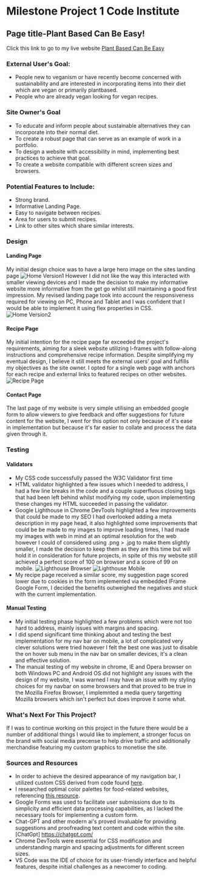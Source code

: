 # Milestone Project 1 Code Institute

## Page title-Plant Based Can Be Easy!

Click this link to go to my live website [Plant Based Can Be Easy](https://davet86.github.io/FirstProject/index.html)

### External User's Goal: 
* People new to veganism or have recently become concerned with sustainability and are interested in incorporating items into their diet which are vegan or primarily plantbased.
* People who are already vegan looking for vegan recipes.

### Site Owner's Goal
* To educate and inform people about sustainable alternatives they can incorporate into their normal diet.
* To create a robust page that can serve as an example of work in a portfolio.
* To design a website with accessibility in mind, implementing best practices to achieve that goal.
* To create a website compatible with different screen sizes and browsers.

### Potential Features to Include:
* Strong brand.
* Informative Landing Page.
* Easy to navigate between recipes.
* Area for users to submit recipes.
* Link to other sites which share similar interests.

### Design

#### Landing Page

My initial design choice was to have a large hero image on the sites landing page 
![Home Version1](Readme/assets/images/homever1.png)
However I did not like the way this interacted with smaller viewing devices and I made the decision to make my informative website more informative from the get go whilst still maintaining a good first impression.
My revised landing page took into account the responsiveness required for viewing on PC, Phone and Tablet and I was confident that I would be able to implement it using flex properties in CSS.
![Home Version2](Readme/assets/images/homever2.png)


#### Recipe Page

My initial intention for the recipe page far exceeded the project's requirements, aiming for a sleek website utilizing I-frames with follow-along instructions and comprehensive recipe information.
Despite simplifying my eventual design, I believe it still meets the external users' goal and fulfills my objectives as the site owner.
I opted for a single web page with anchors for each recipe and external links to featured recipes on other websites.
![Recipe Page](Readme/assets/images/recipe.png)


#### Contact Page

The last page of my website is very simple utilising an embedded google form to allow viewers to give feedback and offer suggestions for future content for the website, I went for this option not only because of it's ease in implementation but because it's far easier to collate and process the data given through it.

### Testing

#### Validators

* My CSS code successfully passed the W3C Validator first time
* HTML validator highlighted a few issues which I needed to address, I had a few line breaks in the code and a couple superfluous closing tags that had been left behind whilst modifying my code, upon implementing these changes my HTML succeeded in passing the validator.
* Google Lighthouse in Chrome DevTools highlighted a few improvements that could be made to my SEO I had overlooked adding a meta description in my page head, it also highlighted some improvements that could be be made to my images to improve loading times, I had made my images with web in mind at an optimal resolution for the web however I could of considered using .png > .jpg to make them slightly smaller, I made the decision to keep them as they are this time but will hold it in consideration for future projects, in spite of this my website still achieved a perfect score of 100 on browser and a score of 99 on mobile.
![Lighthouse Browser](Readme/assets/images/LHBrowserTest.png)
![Lighthouse Mobile](Readme/assets/images/LHMobileTest.png)
* My recipe page received a similar score, my suggestion page scored lower due to cookies in the form implemented via embedded IFrame Google Form, I decided the benefits outweighed the negatives and stuck with the current implementation.

#### Manual Testing

* My initial testing phase highlighted a few problems which were not too hard to address, mainly issues with margins and spacing.
* I did spend significant time thinking about and testing the best implementation for my nav bar on mobile, a lot of complicated very clever solutions were tried however I felt the best one was just to disable the on hover sub menu in the nav bar on smaller devices, it's a clean and effective solution.
* The manual testing of my website in chrome, IE and Opera browser on both Windows PC and Android OS did not highlight any issues with the design of my website, I was warned I may have an issue with my styling choices for my navbar on some browsers and that proved to be true in the Mozilla Firefox Browser, I implemnted a media query targetting Mozilla browsers which isn't perfect but does improve it some what.

### What's Next For This Project?

If I was to continue working on this project in the future there would be a number of additional things I would like to implement, a stronger focus on the brand with social media precense to help drive traffic and additionally merchandise featuring my custom graphics to monetise the site.


### Sources and Resources

* In order to achieve the desired appearance of my navigation bar, I utilized custom CSS derived from code found [here](https://stackoverflow.com/questions/51295524/how-to-create-a-box-with-slanted-edges).
* I researched optimal color palettes for food-related websites, referencing [this resource](https://jenndavid.com/colors-that-influence-food-sales-infographic/).
* Google Forms was used to facilitate user submissions due to its simplicity and efficient data processing capabilities, as I lacked the necessary tools for implementing a custom form.
* Chat-GPT and other modern ai's proved invaluable for providing suggestions and proofreading text content and code within the site. [ChatGpt] https://chatgpt.com/
* Chrome DevTools were essential for CSS modification and understanding margin and spacing adjustments for different screen sizes.
* VS Code was the IDE of choice for its user-friendly interface and helpful features, despite initial challenges as a newcomer to coding.